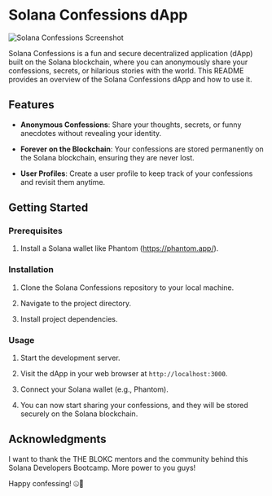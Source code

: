 # Solana Confessions dApp

![Solana Confessions Screenshot](https://solana-confessions.vercel.app/assets/screenshot.png)

Solana Confessions is a fun and secure decentralized application (dApp) built on the Solana blockchain, where you can anonymously share your confessions, secrets, or hilarious stories with the world. This README provides an overview of the Solana Confessions dApp and how to use it.

## Features

- **Anonymous Confessions**: Share your thoughts, secrets, or funny anecdotes without revealing your identity.

- **Forever on the Blockchain**: Your confessions are stored permanently on the Solana blockchain, ensuring they are never lost.

- **User Profiles**: Create a user profile to keep track of your confessions and revisit them anytime.

## Getting Started

### Prerequisites

1. Install a Solana wallet like Phantom (https://phantom.app/).

### Installation

1. Clone the Solana Confessions repository to your local machine.

2. Navigate to the project directory.

3. Install project dependencies.

### Usage

1. Start the development server.

2. Visit the dApp in your web browser at `http://localhost:3000`.

3. Connect your Solana wallet (e.g., Phantom).

4. You can now start sharing your confessions, and they will be stored securely on the Solana blockchain.

## Acknowledgments

I want to thank the THE BLOKC mentors and the community behind this Solana Developers Bootcamp. More power to you guys!

Happy confessing! 🤐🚀
